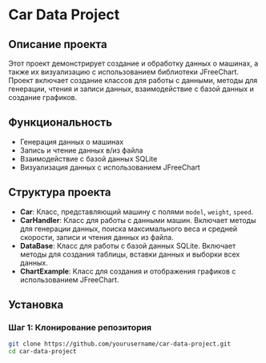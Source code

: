 # Car Data Project

## Описание проекта

Этот проект демонстрирует создание и обработку данных о машинах, а также их визуализацию с использованием библиотеки JFreeChart. Проект включает создание классов для работы с данными, методы для генерации, чтения и записи данных, взаимодействие с базой данных и создание графиков.

## Функциональность

- Генерация данных о машинах
- Запись и чтение данных в/из файла
- Взаимодействие с базой данных SQLite
- Визуализация данных с использованием JFreeChart

## Структура проекта

- **Car**: Класс, представляющий машину с полями `model`, `weight`, `speed`.
- **CarHandler**: Класс для работы с данными машин. Включает методы для генерации данных, поиска максимального веса и средней скорости, записи и чтения данных из файла.
- **DataBase**: Класс для работы с базой данных SQLite. Включает методы для создания таблицы, вставки данных и выборки всех данных.
- **ChartExample**: Класс для создания и отображения графиков с использованием JFreeChart.

## Установка

### Шаг 1: Клонирование репозитория

```bash
git clone https://github.com/yourusername/car-data-project.git
cd car-data-project
